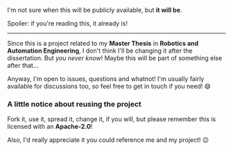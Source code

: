 I'm not sure when this will be publicly available, but **it will be**.

Spoiler: if you're reading this, it already is!

---

Since this is a project related to my **Master Thesis** in **Robotics and Automation Engineering**, I don't think I'll be changing it after the dissertation.
But *you never know*! Maybe this will be part of something else after that...

Anyway, I'm open to issues, questions and whatnot!
I'm usually fairly available for discussions too, so feel free to get in touch if you need! :smile:

### A little notice about reusing the project
Fork it, use it, spread it, change it, if you will, but please remember this is licensed with an **Apache-2.0**!

Also, I'd really appreciate it you could reference me and my project! :wink:
